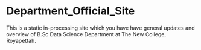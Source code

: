# Department_Official_Site
This is a static in-processing site which you have have general updates and overview of B.Sc Data Science Department at The New College, Royapettah.
